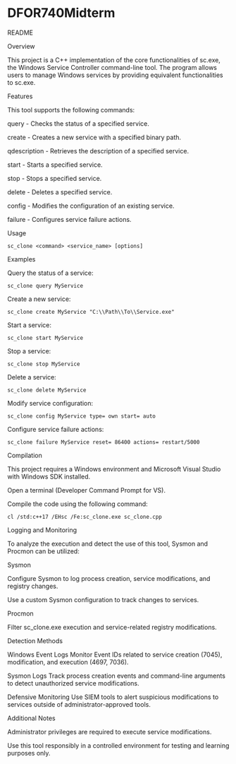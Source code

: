 # DFOR740Midterm

README

Overview

This project is a C++ implementation of the core functionalities of sc.exe, the Windows Service Controller command-line tool. The program allows users to manage Windows services by providing equivalent functionalities to sc.exe.

Features

This tool supports the following commands:

query - Checks the status of a specified service.

create - Creates a new service with a specified binary path.

qdescription - Retrieves the description of a specified service.

start - Starts a specified service.

stop - Stops a specified service.

delete - Deletes a specified service.

config - Modifies the configuration of an existing service.

failure - Configures service failure actions.


Usage

    sc_clone <command> <service_name> [options]


Examples

Query the status of a service:

    sc_clone query MyService

Create a new service:

    sc_clone create MyService "C:\\Path\\To\\Service.exe"

Start a service:

    sc_clone start MyService

Stop a service:

    sc_clone stop MyService

Delete a service:

    sc_clone delete MyService

Modify service configuration:

    sc_clone config MyService type= own start= auto

Configure service failure actions:

    sc_clone failure MyService reset= 86400 actions= restart/5000
    

Compilation

This project requires a Windows environment and Microsoft Visual Studio with Windows SDK installed.

Open a terminal (Developer Command Prompt for VS).

Compile the code using the following command:

    cl /std:c++17 /EHsc /Fe:sc_clone.exe sc_clone.cpp


Logging and Monitoring

To analyze the execution and detect the use of this tool, Sysmon and Procmon can be utilized:


Sysmon

Configure Sysmon to log process creation, service modifications, and registry changes.

Use a custom Sysmon configuration to track changes to services.


Procmon

Filter sc_clone.exe execution and service-related registry modifications.

    

Detection Methods

  Windows Event Logs
    Monitor Event IDs related to service creation (7045), modification, and execution (4697, 7036).

  Sysmon Logs
    Track process creation events and command-line arguments to detect unauthorized service modifications.

  Defensive Monitoring
    Use SIEM tools to alert suspicious modifications to services outside of administrator-approved tools.
    

Additional Notes

Administrator privileges are required to execute service modifications.

Use this tool responsibly in a controlled environment for testing and learning purposes only.
